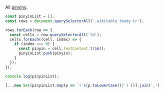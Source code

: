 

All [pinyins](https://en.wiktionary.org/wiki/Appendix:Mandarin_Pinyin/Table_of_General_Standard_Chinese_Characters#YIN).


```js
const pinyinList = [];
const rows = document.querySelectorAll('.wikitable tbody tr');

rows.forEach(row => {
  const cells = row.querySelectorAll('td');
  cells.forEach((cell, index) => {
    if (index === 0) {
      const pinyin = cell.textContent.trim();
      pinyinList.push(pinyin);
    }
  });
});

console.log(pinyinList);

[...new Set(pinyinList.map(p => `('${p.toLowerCase()}')`))].join(',')
```